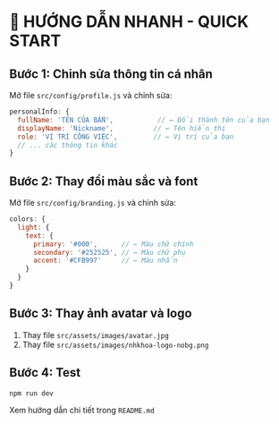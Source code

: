 # 🚀 HƯỚNG DẪN NHANH - QUICK START

## Bước 1: Chỉnh sửa thông tin cá nhân
Mở file `src/config/profile.js` và chỉnh sửa:

```javascript
personalInfo: {
  fullName: 'TÊN CỦA BẤN',           // ← Đổi thành tên của bạn
  displayName: 'Nickname',          // ← Tên hiển thị
  role: 'VỊ TRÍ CÔNG VIỆC',         // ← Vị trí của bạn
  // ... các thông tin khác
}
```

## Bước 2: Thay đổi màu sắc và font
Mở file `src/config/branding.js` và chỉnh sửa:

```javascript
colors: {
  light: {
    text: {
      primary: '#000',      // ← Màu chữ chính
      secondary: '#252525', // ← Màu chữ phụ
      accent: '#CFB997'     // ← Màu nhấn
    }
  }
}
```

## Bước 3: Thay ảnh avatar và logo
1. Thay file `src/assets/images/avatar.jpg`
2. Thay file `src/assets/images/nhkhoa-logo-nobg.png`

## Bước 4: Test
```bash
npm run dev
```

Xem hướng dẫn chi tiết trong `README.md`